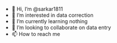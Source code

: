 - 👋 Hi, I’m @sarkar1811
- 👀 I’m interested in data correction
- 🌱 I’m currently learning nothing
- 💞️ I’m looking to collaborate on data entry
- 📫 How to reach me 

<!---
sarkar1811/sarkar1811 is a ✨ special ✨ repository because its `README.md` (this file) appears on your GitHub profile.
You can click the Preview link to take a look at your changes.
--->
